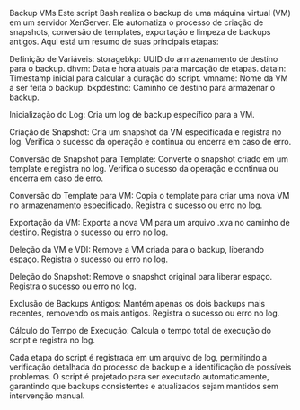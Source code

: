  Backup VMs
Este script Bash realiza o backup de uma máquina virtual (VM) em um servidor XenServer. Ele automatiza o processo de criação de snapshots, conversão de templates, exportação e limpeza de backups antigos. Aqui está um resumo de suas principais etapas:

Definição de Variáveis:
storagebkp: UUID do armazenamento de destino para o backup.
dhvm: Data e hora atuais para marcação de etapas.
datain: Timestamp inicial para calcular a duração do script.
vmname: Nome da VM a ser feita o backup.
bkpdestino: Caminho de destino para armazenar o backup.

Inicialização do Log:
Cria um log de backup específico para a VM.

Criação de Snapshot:
Cria um snapshot da VM especificada e registra no log.
Verifica o sucesso da operação e continua ou encerra em caso de erro.

Conversão de Snapshot para Template:
Converte o snapshot criado em um template e registra no log.
Verifica o sucesso da operação e continua ou encerra em caso de erro.

Conversão do Template para VM:
Copia o template para criar uma nova VM no armazenamento especificado.
Registra o sucesso ou erro no log.
 
Exportação da VM:
Exporta a nova VM para um arquivo .xva no caminho de destino.
Registra o sucesso ou erro no log.

Deleção da VM e VDI:
Remove a VM criada para o backup, liberando espaço.
Registra o sucesso ou erro no log.

Deleção do Snapshot:
Remove o snapshot original para liberar espaço.
Registra o sucesso ou erro no log.

Exclusão de Backups Antigos:
Mantém apenas os dois backups mais recentes, removendo os mais antigos.
Registra o sucesso ou erro no log.

Cálculo do Tempo de Execução:
Calcula o tempo total de execução do script e registra no log.

Cada etapa do script é registrada em um arquivo de log, permitindo a verificação detalhada do processo de backup e a identificação de possíveis problemas. O script é projetado para ser executado automaticamente, garantindo que backups consistentes e atualizados sejam mantidos sem intervenção manual.